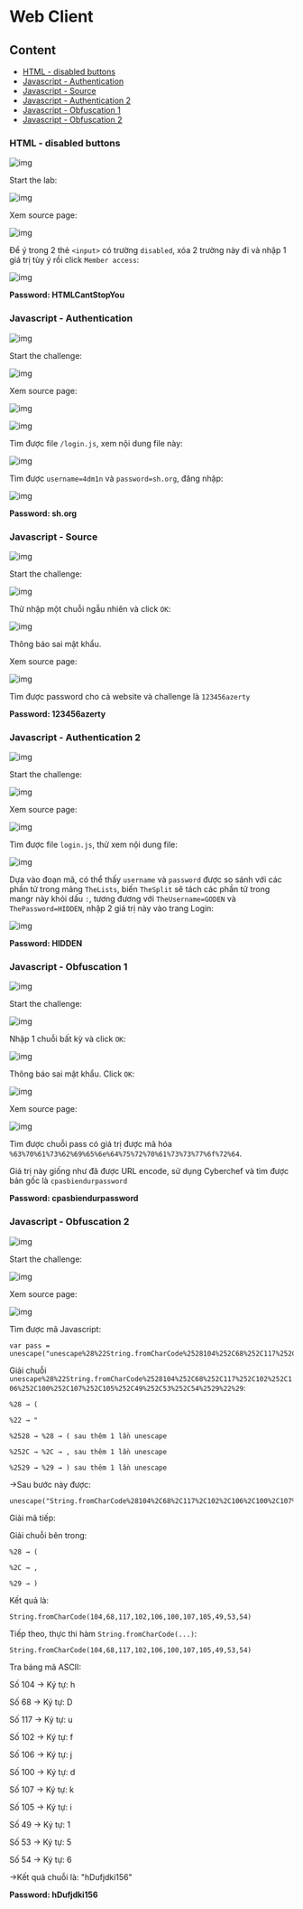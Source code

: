 # Web Client

## Content

- [HTML - disabled buttons](https://github.com/DucThinh47/Rootme-CTF/blob/main/Web-Client/Web_Client.md#html---disabled-buttons)
- [Javascript - Authentication](https://github.com/DucThinh47/Rootme-CTF/blob/main/Web-Client/Web_Client.md#javascript---authentication)
- [Javascript - Source](https://github.com/DucThinh47/Rootme-CTF/blob/main/Web-Client/Web_Client.md#javascript---source)
- [Javascript - Authentication 2](https://github.com/DucThinh47/Rootme-CTF/blob/main/Web-Client/Web_Client.md#javascript---authentication-2)
- [Javascript - Obfuscation 1](https://github.com/DucThinh47/Rootme-CTF/blob/main/Web-Client/Web_Client.md#javascript---obfuscation-1)
- [Javascript - Obfuscation 2]()

### HTML - disabled buttons

![img](https://github.com/DucThinh47/Rootme-CTF/blob/main/Web-Client/images/image.png?raw=true)

Start the lab:

![img](https://github.com/DucThinh47/Rootme-CTF/blob/main/Web-Client/images/image1.png?raw=true)

Xem source page:

![img](https://github.com/DucThinh47/Rootme-CTF/blob/main/Web-Client/images/image2.png?raw=true)

Để ý trong 2 thẻ `<input>` có trường `disabled`, xóa 2 trường này đi và nhập 1 giá trị tùy ý rồi click `Member access`:

![img](https://github.com/DucThinh47/Rootme-CTF/blob/main/Web-Client/images/image3.png?raw=true)

**Password: HTMLCantStopYou**

### Javascript - Authentication

![img](https://github.com/DucThinh47/Rootme-CTF/blob/main/Web-Client/images/image4.png?raw=true)

Start the challenge:

![img](https://github.com/DucThinh47/Rootme-CTF/blob/main/Web-Client/images/image5.png?raw=true)

Xem source page:

![img](https://github.com/DucThinh47/Rootme-CTF/blob/main/Web-Client/images/image6.png?raw=true)

![img](https://github.com/DucThinh47/Rootme-CTF/blob/main/Web-Client/images/image7.png?raw=true)

Tìm được file `/login.js`, xem nội dung file này:

![img](https://github.com/DucThinh47/Rootme-CTF/blob/main/Web-Client/images/image8.png?raw=true)

Tìm được `username=4dm1n` và `password=sh.org`, đăng nhập:

![img](https://github.com/DucThinh47/Rootme-CTF/blob/main/Web-Client/images/image9.png?raw=true)

**Password: sh.org**

### Javascript - Source

![img](https://github.com/DucThinh47/Rootme-CTF/blob/main/Web-Client/images/image10.png?raw=true)

Start the challenge:

![img](https://github.com/DucThinh47/Rootme-CTF/blob/main/Web-Client/images/image11.png?raw=true)

Thử nhập một chuỗi ngẫu nhiên và click `OK`:

![img](https://github.com/DucThinh47/Rootme-CTF/blob/main/Web-Client/images/image12.png?raw=true)

Thông báo sai mật khẩu. 

Xem source page:

![img](https://github.com/DucThinh47/Rootme-CTF/blob/main/Web-Client/images/image13.png?raw=true)

Tìm được password cho cả website và challenge là `123456azerty`

**Password: 123456azerty**

### Javascript - Authentication 2

![img](https://github.com/DucThinh47/Rootme-CTF/blob/main/Web-Client/images/image14.png?raw=true)

Start the challenge:

![img](https://github.com/DucThinh47/Rootme-CTF/blob/main/Web-Client/images/image15.png?raw=true)

Xem source page:

![img](https://github.com/DucThinh47/Rootme-CTF/blob/main/Web-Client/images/image16.png?raw=true)

Tìm được file `login.js`, thử xem nội dung file:

![img](https://github.com/DucThinh47/Rootme-CTF/blob/main/Web-Client/images/image17.png?raw=true)

Dựa vào đoạn mã, có thể thấy `username` và `password` được so sánh với các phần tử trong mảng `TheLists`, biến `TheSplit` sẽ tách các phần tử trong mangr này khỏi dấu `:`, tương đương với `TheUsername=GODEN` và `ThePassword=HIDDEN`, nhập 2 giá trị này vào trang Login:

![img](https://github.com/DucThinh47/Rootme-CTF/blob/main/Web-Client/images/image18.png?raw=true)

**Password: HIDDEN**

### Javascript - Obfuscation 1

![img](https://github.com/DucThinh47/Rootme-CTF/blob/main/Web-Client/images/image19.png?raw=true)

Start the challenge:

![img](https://github.com/DucThinh47/Rootme-CTF/blob/main/Web-Client/images/image20.png?raw=true)

Nhập 1 chuỗi bất kỳ và click `OK`:

![img](https://github.com/DucThinh47/Rootme-CTF/blob/main/Web-Client/images/image21.png?raw=true)

Thông báo sai mật khẩu. Click `OK`:

![img](https://github.com/DucThinh47/Rootme-CTF/blob/main/Web-Client/images/image22.png?raw=true)

Xem source page:

![img](https://github.com/DucThinh47/Rootme-CTF/blob/main/Web-Client/images/image23.png?raw=true)

Tìm được chuỗi pass có giá trị được mã hóa `%63%70%61%73%62%69%65%6e%64%75%72%70%61%73%73%77%6f%72%64`. 

Giá trị này giống như đã được URL encode, sử dụng Cyberchef và tìm được bản gốc là `cpasbiendurpassword`

**Password: cpasbiendurpassword**

### Javascript - Obfuscation 2

![img](24)

Start the challenge:

![img](25)

Xem source page:

![img](26)

Tìm được mã Javascript:

    var pass = unescape("unescape%28%22String.fromCharCode%2528104%252C68%252C117%252C102%252C106%252C100%252C107%252C105%252C49%252C53%252C54%2529%22%29")

Giải chuỗi `unescape%28%22String.fromCharCode%2528104%252C68%252C117%252C102%252C106%252C100%252C107%252C105%252C49%252C53%252C54%2529%22%29`:

    %28 → (

    %22 → "

    %2528 → %28 → ( sau thêm 1 lần unescape

    %252C → %2C → , sau thêm 1 lần unescape

    %2529 → %29 → ) sau thêm 1 lần unescape

->Sau bước này được:

    unescape("String.fromCharCode%28104%2C68%2C117%2C102%2C106%2C100%2C107%2C105%2C49%2C53%2C54%29")

Giải mã tiếp:

Giải chuỗi bên trong:

    %28 → (

    %2C → ,

    %29 → )

Kết quả là: 

    String.fromCharCode(104,68,117,102,106,100,107,105,49,53,54)

Tiếp theo, thực thi hàm `String.fromCharCode(...)`:

    String.fromCharCode(104,68,117,102,106,100,107,105,49,53,54)

Tra bảng mã ASCII:

Số 104 -> Ký tự: h

Số 68 -> Ký tự: D

Số 117 -> Ký tự: u

Số 102 -> Ký tự: f

Số 106 -> Ký tự: j

Số 100 -> Ký tự: d

Số 107 -> Ký tự: k

Số 105 -> Ký tự: i

Số 49 -> Ký tự: 1

Số 53 -> Ký tự: 5

Số 54 -> Ký tự: 6

->Kết quả chuỗi là: "hDufjdki156"

**Password: hDufjdki156**





























